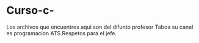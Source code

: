 # Curso-c-
Los archivos que encuentres aqui son del difunto profesor Taboa su canal es programacion ATS.Respetos para el jefe.
